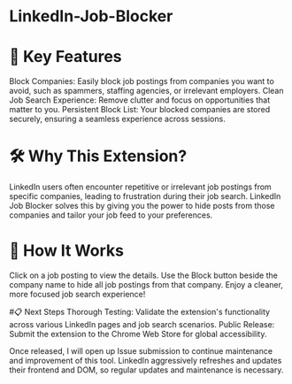 # LinkedIn-Job-Blocker

# 🚀 Key Features
Block Companies: Easily block job postings from companies you want to avoid, such as spammers, staffing agencies, or irrelevant employers.
Clean Job Search Experience: Remove clutter and focus on opportunities that matter to you.
Persistent Block List: Your blocked companies are stored securely, ensuring a seamless experience across sessions.

# 🛠️ Why This Extension?
LinkedIn users often encounter repetitive or irrelevant job postings from specific companies, leading to frustration during their job search. LinkedIn Job Blocker solves this by giving you the power to hide posts from those companies and tailor your job feed to your preferences.

# 🧩 How It Works
Click on a job posting to view the details.
Use the Block button beside the company name to hide all job postings from that company.
Enjoy a cleaner, more focused job search experience!

#📋 Next Steps
Thorough Testing: Validate the extension's functionality across various LinkedIn pages and job search scenarios.
Public Release: Submit the extension to the Chrome Web Store for global accessibility.

Once released, I will open up Issue submission to continue maintenance and improvement of this tool. LinkedIn aggressively refreshes and updates their frontend and DOM, so regular updates and
maintenance is necessary. 
